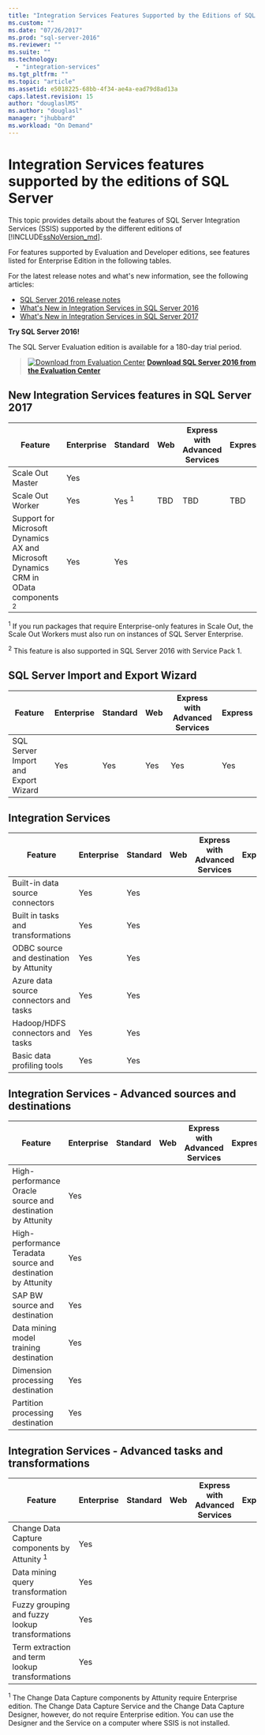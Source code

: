 ```yaml
---
title: "Integration Services Features Supported by the Editions of SQL Server | Microsoft Docs"
ms.custom: ""
ms.date: "07/26/2017"
ms.prod: "sql-server-2016"
ms.reviewer: ""
ms.suite: ""
ms.technology: 
  - "integration-services"
ms.tgt_pltfrm: ""
ms.topic: "article"
ms.assetid: e5018225-68bb-4f34-ae4a-ead79d8ad13a
caps.latest.revision: 15
author: "douglaslMS"
ms.author: "douglasl"
manager: "jhubbard"
ms.workload: "On Demand"
---
```

# Integration Services features supported by the editions of SQL Server
 This topic provides details about the features of SQL Server Integration Services (SSIS) supported by the different editions of [!INCLUDE[ssNoVersion_md](../includes/ssnoversion-md.md)].  

For features supported by Evaluation and Developer editions, see features listed for Enterprise Edition in the following tables.
  
For the latest release notes and what's new information, see the following articles:
-   [SQL Server 2016 release notes](../sql-server/sql-server-2016-release-notes.md)
-   [What's New in Integration Services in SQL Server 2016](../integration-services/what-s-new-in-integration-services-in-sql-server-2016.md)
-   [What's New in Integration Services in SQL Server 2017](../integration-services/what-s-new-in-integration-services-in-sql-server-2017.md)
    
**Try SQL Server 2016!**    

The SQL Server Evaluation edition is available for a 180-day trial period.  
    
> [![Download from Evaluation Center](../analysis-services/media/download.png)](https://www.microsoft.com/en-us/evalcenter/evaluate-sql-server-2016) **[Download SQL Server 2016  from the Evaluation Center](https://www.microsoft.com/en-us/evalcenter/evaluate-sql-server-2016)**    
    
## <a name="ISNew"></a> New Integration Services features in SQL Server 2017
  
|Feature|Enterprise|Standard|Web|Express with Advanced Services|Express|  
|-------------|----------------|--------------|---------|------------------------------------|------------------------|  
|Scale Out Master|Yes|||||
|Scale Out Worker|Yes|Yes <sup>1</sup>|TBD|TBD|TBD|
|Support for Microsoft Dynamics AX and Microsoft Dynamics CRM in OData components <sup>2</sup>|Yes|Yes||||

<sup>1</sup> If you run packages that require Enterprise-only features in Scale Out, the Scale Out Workers must also run on instances of SQL Server Enterprise.

<sup>2</sup> This feature is also supported in SQL Server 2016 with Service Pack 1.

## <a name="IEWiz"></a> SQL Server Import and Export Wizard

|Feature|Enterprise|Standard|Web|Express with Advanced Services|Express|  
|-------------|----------------|--------------|---------|------------------------------------|------------------------|  
|SQL Server Import and Export Wizard|Yes|Yes|Yes|Yes|Yes|  

## <a name="IS"></a> Integration Services  
  
|Feature|Enterprise|Standard|Web|Express with Advanced Services|Express|  
|-------------|----------------|--------------|---------|------------------------------------|------------------------|  
|Built-in data source connectors|Yes|Yes|||| 
|Built in tasks and transformations|Yes|Yes||||  
|ODBC source and destination by Attunity|Yes|Yes|||| 
|Azure data source connectors and tasks|Yes|Yes||||  
|Hadoop/HDFS connectors and tasks|Yes|Yes||||  
|Basic data profiling tools|Yes|Yes|||| 

## <a name="ISAA"></a> Integration Services - Advanced sources and destinations  
  
|Feature|Enterprise|Standard|Web|Express with Advanced Services|Express|  
|-------------|----------------|--------------|---------|------------------------------------|------------------------|  
|High-performance Oracle source and destination by Attunity|Yes|||||  
|High-performance Teradata source and destination by Attunity|Yes|||||  
|SAP BW source and destination|Yes|||||  
|Data mining model training destination|Yes|||||  
|Dimension processing destination|Yes|||||  
|Partition processing destination|Yes|||||  
  
## <a name="ISAT"></a> Integration Services - Advanced tasks and transformations  
  
|Feature|Enterprise|Standard|Web|Express with Advanced Services|Express|  
|-------------|----------------|--------------|---------|------------------------------------|------------------------|  
|Change Data Capture components by Attunity <sup>1</sup>|Yes|||||  
|Data mining query transformation|Yes|||||  
|Fuzzy grouping and fuzzy lookup transformations|Yes|||||  
|Term extraction and term lookup transformations|Yes|||||  

<sup>1</sup> The Change Data Capture components by Attunity require Enterprise edition. The Change Data Capture Service and the Change Data Capture Designer, however, do not require Enterprise edition. You can use the Designer and the Service on a computer where SSIS is not installed.
